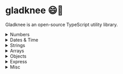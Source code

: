 # gladknee 😄🦵

Gladknee is an open-source TypeScript utility library.

<details>
<summary>Numbers</summary><br>
<details>
<summary>&nbsp;&nbsp;float</summary>

### **float(n: number, decimalPlaces?: number): number**

Returns a number limited to a specific number of decimal places. This is different from the native toFixed() method because it returns a number not a string.
<br><br>
Example:

```
float(4.24398, 3)
// 4.244
```

</details>
<details>
<summary>&nbsp;&nbsp;clampNumber</summary>

### **clampNumber(n: number, min: number: max: number): number**

Enforces a minimum and/or maximum limit on a number and returns the number or the enforced limit
<br><br>
Example:

```
clamp(15, 3, 12)
// 12

clamp(15, 16, 20)
// 16
```

</details>
<details>
<summary>&nbsp;&nbsp;doubleDigit</summary>

### **doubleDigit(n: number): string**

Returns a provided single digit number with a leading zero as a string
<br><br>
Example:

```
doubleDigit(9)
// "09"
```

</details>
<details>
<summary>&nbsp;&nbsp;ordinal</summary>

### **ordinal(n: number): string**

Returns a string of the provided number with the ordinal suffix added
<br><br>
Example:

```
ordinal(4)
// "4th"
```

</details>
<details>
<summary>&nbsp;&nbsp;getRange</summary>

### **getRange(start: number, end: number, step?: number) : number[]**

Returns an array of numbers, starting from the provided start number and ending with provided end number. You can optionally pass in a step number to increment by a number other than 1. You can also increment negatively.
<br><br>
Example:

```
getRange(5, 10)
// [5, 6, 7, 8, 9, 10]

getRange(0, 10, 2)
// [0, 2, 4, 6, 8, 10]

getRange(10, 0, -2)
// [10, 8, 6, 4, 2, 0]
```

</details>
<br>
</details>
<details>
<summary>Dates & Time</summary><br>
<details>
<summary>&nbsp;&nbsp;getAmountOfTimeFromSeconds</summary>

### **getAmountOfTimeFromSeconds(seconds: number): TimeObject**

Returns an object with calculated years, months, weeks, days, hours, minutes and seconds from seconds provided
<br><br>

```
interface TimeObjectTimeOutput {
  years: number
  months: number
  weeks: number
  days: number
  hours: number
  minutes: number
  seconds: number
}
```

<br><br>
Example:

```
getAmountOfTimeFromSeconds(2000000)
//
 {
    years: 0,
    months: 0,
    weeks: 3,
    days: 2,
    hours: 3,
    minutes: 33,
    seconds: 20
  }
```

</details>
<details>
<summary>&nbsp;&nbsp;getSecondsFromAmountOfTime</summary>

### **getSecondsFromAmountOfTime(time: TimeObject): number**

Returns the numbers of seconds from the TimeObject provided
<br><br>

```
interface TimeObject {
  years: number
  months: number
  weeks: number
  days: number
  hours: number
  minutes: number
  seconds: number
}
```

<br><br>
Example:

```
getAmountOfTimeFromSeconds({
    years: 0,
    months: 0,
    weeks: 3,
    days: 2,
    hours: 3,
    minutes: 33,
    seconds: 20
  })

// 2000000
```

</details>
<details>
<summary>&nbsp;&nbsp;timeUntil</summary>

### **timeUntil(date: Date): TimeOutput**

Returns an object with the number of years, months, weeks, days, hours, minutes and seconds until the date provided

</details>
<details>
<summary>&nbsp;&nbsp;getDayName</summary>

### **getDayName(day: number): string | undefined**

Returns the corresponding human readable day name of the integer provided (integer must be 0-6)
<br><br>
Example:

```
getDayName(3)
// "Wednesday"

getDayName(99)
// undefined
```

</details>
<details>
<summary>&nbsp;&nbsp;beginningOfToday</summary>

### **beginningOfToday(): Date**

Returns a Date object with the date of today and time of 00:00:00

</details>
<details>
<summary>&nbsp;&nbsp;endOfToday</summary>

### **endOfToday(): Date**

Returns a Date object with the date of today and time of 23:59:59

</details>
<br>
</details>
<details>
<summary>Strings</summary><br>
<details>
<summary>&nbsp;&nbsp;lowerCaseNoSpaces</summary>

### **lowerCaseNoSpaces(str: string): string**

Returns a string in lowercase form with spaces removed
<br><br>
Example:

```
lowerCaseNoSpaces("Hello World")
// "helloworld"
```

<br>
</details>
<details>
<summary>&nbsp;&nbsp;truncate</summary>

### **truncate(str: string, lengthLimit: number, ending: string ): string**

Returns a string limited to a max length with ... or custom ending
<br><br>
Example:

```
truncate("Hello World!", 4)
// "Hell..."

truncate("Hello World!", 4, "/")
// "Hell/"
```

</details>
<details>
<summary>&nbsp;&nbsp;getRandomString</summary>

### **getRandomString(length: number, includeLetters: boolean, includeNumbers: boolean ): string**

Returns a random string of specified length. Can include letters and/or numbers<br><br>
_Note: includeLetters and includeNumbers both default to true_
<br><br>
Example:

```
getRandomString(10)
// "N3xO1pDs2f"

getRandomString(5, true, false)
// "GjOxa"

getRandomString(5, false, true)
// "39281"
```

</details>
<br>
</details>
<details>
<summary>Arrays</summary><br>
<details>
<summary>&nbsp;&nbsp;isEvery</summary>

### **isEvery<T>(arr: T[], func: (i: T, index?: number) => boolean): boolean**

Returns a boolean that reflects whether or not every item in an array meets a condition
<br><br>
Example:

```
const isEven = (n: number) => n % 2 === 0

isEvery([2,4,6,8],(n) => isEven(n))
// true

isEvery([2,4,7,8],(n) => isEven(n))
// false
```

</details>
<details>
<summary>&nbsp;&nbsp;isAny</summary>

### **isAny<T>(arr: T[], func: (i: T, index?: number) => boolean): boolean**

Returns a boolean that reflects whether or not any item in an array meets a condition
<br><br>
Example:

```
const isEven = (n: number) => n % 2 === 0

isAny([3,5,7,9],(n) => isEven(n))
// false

isAny([2,5,7,9],(n) => isEven(n))
// true
```

</details>
<details>
<summary>&nbsp;&nbsp;shuffle</summary>

### **shuffle(arr: T[]): T[]**

Returns the provided array with the items randomly ordered.
<br><br>
Example:

```
shuffle([1, 2, 3, 4, 5])
// [3, 5, 1, 4, 2]
```

</details>
<details>
<summary>&nbsp;&nbsp;chunkArray</summary>

### **chunkArray(arr: any[], n: number): any[][]**

Divides the provided array into smaller arrays of a provided size. Returns an array of these smaller arrays.
<br><br>
Example:

```
chunkArray([1, 2, 3, 4, 5, 6, 7, 8, 9, 10], 2)
// [[1, 2], [3, 4], [5, 6], [7, 8], [9, 10]]
```

</details>
<details>
<summary>&nbsp;&nbsp;clampArray</summary>

### **clampArray(arr: any[], min: number | null, max: number | null, fill?: any): any[]**

Returns the provided array with a minimum and/or maximum length limit enforced. If the minimum length is enforced, items with the value of the fill provided will be added.
<br><br>
Example:

```
clampArray([1, 2, 3, 4, 5], 3)
// [1, 2, 3]

clampArray([1, 2, 3], null, 5, "x")
// [1, 2, 3, "x", "x"]
```

</details>
<details>
<summary>&nbsp;&nbsp;getUnique</summary>

### **getUniqueItems<T>(arrs: T[][]): T[]**

Returns an array of items that only appear once across all items of the provided arrays.
<br><br>
Example:

```
getUnique([1, 2, 3],[3, 4, 5])
// [1, 2, 4, 5]
```

</details>
<details>
<summary>&nbsp;&nbsp;getCommon</summary>

### **getCommonItems<T>(arrs: T[][]): T[]**

Returns an array of items that appear at least twice across all items of the provided arrays.
<br><br>
Example:

```
getCommon([1, 2, 3, 4], [3, 4, 5])
// [3, 4]
```

</details>
<details>
<summary>&nbsp;&nbsp;areArraysEqual</summary>

### **areArraysEqual<T>(arrray1: T[], array2: T[], orderMatters: boolean): boolean**

Returns a boolean of whether or not the two arrays have the same items. orderMatters is true by default.
<br><br>
Example:

```
areArraysEqual([1, 2, 3], [1, 2, 3])
// true

areArraysEqual([3, 2, 1], [1, 2, 3])
// false

areArraysEqual([3, 2, 1], [1, 2, 3], false)
// true
```

</details>
<details>
<summary>&nbsp;&nbsp;getNthFromEnd</summary>

### **nthFromEnd<T>(arr: T[], n: number): T**

Returns the item in the array N spots from the last item.
<br><br>
Example:

```
nthFromEnd([1, 2, 3, 4], 1)
// 3
```

</details>
<details>
<summary>&nbsp;&nbsp;bubbleSort</summary>

### **bubbleSort(arr: T[]): T[]**

Returns the provided array sorted (ascending) via bubble sort.

</details>
<details>
<summary>&nbsp;&nbsp;selectionSort</summary>

### **selectionSort(arr: T[]): T[]**

Returns the provided array sorted (ascending) via selection sort.

</details>
<details>
<summary>&nbsp;&nbsp;insertSort</summary>

### **insertSort(arr: T[]): T[]**

Returns the provided array sorted (ascending) via insert sort.

</details>
<details>
<summary>&nbsp;&nbsp;removeDuplicates</summary>

### **removeDuplicates(arr: T[]): T[]**

Returns the provided array with duplicates removed.
<br><br>
Example:

```
removeDuplicates([1, 2, 1, 1, 2, 5])
// [1, 2, 5]
```

</details>
<details>
<summary>&nbsp;&nbsp;sum</summary>

### **sum(arr: number[]): number**

Returns the sum of an array of numbers.
<br><br>
Example:

```
sum([1, 2, 3, 4, 5])
// 15
```

</details>
<details>
<summary>&nbsp;&nbsp;getRollingSum</summary>

### **getRollingSum(arr: number[]): number[]**

Returns an array of the rolling sum of an array.
<br><br>
Example:

```
getRollingSum([1,3,5])
// [1, 4, 9]
```

</details>
<br>
</details>
<details>
<summary>Objects</summary><br>
<details>
<summary>&nbsp;&nbsp;sumOfKeyValues</summary>

### **sumOfKeyValues<T extends object, U extends keyof T>(arr: (T & { [K in U]: number })[],key: U): number**

Returns the sum of the values of a specific shared key in an array of objects.
<br><br>
Example:

```
const arr = [{ a: 1 }, {a: 2}, {a: 3}]
sumOfKeyValues(arr, "a")
// 6
```

</details>
<details>
<summary>&nbsp;&nbsp;sortByKeyValue</summary>

### **sortObjectsByKeyValue<T extends object, U extends keyof T>(arr: T[], key: U)**

Sort an array of objects by a specific shared key's value.
<br><br>
Example:

```
const arr = [{ a: 3 }, {a: 1}, {a: 5}]
sortObjectsByKeyValue(arr, "a")
// [{a: 1}, { a: 3 }, {a: 5}]
```

</details>
<details>
<summary>&nbsp;&nbsp;getKeyValueCounts</summary>

### **getKeyValueCounts<T extends object, U extends keyof T>(arr: T[], key: U, isCaseSensitive?: boolean)**

Returns an object with counts of specifics value of a specific shared key in an array of objects.
<br><br>
Example:

```
const arr = [{ suit: "Clubs" }, {suit: "Hearts"}, {suit: "Clubs"}]
getKeyValueCounts(arr, "suit")
// { "Clubs": 2, "Hearts": 1}
```

</details>
<details>
<summary>&nbsp;&nbsp;groupObjectsByKeyValue</summary>

### **groupObjectsByKeyValue<T extends object, U extends keyof T>(arr: T[], key: U)**

Returns an object with arrays of objects that share a specific value of a specific shared key in an array of objects.
<br><br>
Example:

```
const arr = [{ suit: "Clubs", value: 2 }, {suit: "Hearts", value: 5}, {suit: "Clubs", value: 10}]
groupObjectsByKeyValue(arr, "suit")
// {
    "Clubs": [{ suit: "Clubs" value: 2}, { suit: "Clubs", value: 10 }],
    "Hearts": [{ suit: "Hearts", value: 5 }]}
```

</details>
<br>
</details>
<details>
<summary>Express</summary><br>
<details>
<summary>&nbsp;&nbsp;createExpressRoutes</summary>

### **creatExpressRoutes(handlers: Handlers): Route**

Returns an Express Router object with GET, POST, PUTS and DELETE routes defined.
<br><br>

```

type Handler = (req: Request, res: Response) => void

type Handlers = {
  index?: Handler
  show?: Handler
  create?: Handler
  update?: Handler
  deleteFn?: Handler
  extendRouter?: (router: Router) => void
}
```

</details>
</details>
<details>
<summary>Misc</summary><br>
<details>
<summary>&nbsp;&nbsp;addTimeoutToPromise</summary>

### **addTimeoutToPromise(asyncFunction: () => Promise<unknown>, timeout: number): Promise<unkown>**

Returns a promise that rejects if the original promise takes longer to resolve than a given amount of time. (ms)
<br><br>
Note: The promise rejects with the string "TIMED_OUT"
<br>

</details>
<details>
<summary>&nbsp;&nbsp;pauseAsync</summary>

### **pauseAsync(milliseconds: number): Promise<void>**

Returns a promise that resolves after a given amount of time (ms)
<br>

</details>
<details>
<summary>&nbsp;&nbsp;pauseSync</summary>

### **pauseSync(milliseconds: number)**

Delays future code from executing until the provided milliseconds have passed.
<br>

</details>
<details>
<summary>&nbsp;&nbsp;pipe</summary>

### pipe<T>(...funcs: [firstFunc: GenericFunction<T>,secondFunc: GenericFunction<T>,...otherFuncs: GenericFunction<T>[]]): Function

Returns a function that calls multiple given functions in a specific order.
<br><br>
Example:

```
const double = (n: number) => n * 2
const triple = (n: number) => n * 3
const doubleThenTriple = pipe(double,triple)
doubleThenTriple(6)

// 36
```

</details>
<details>
<summary>&nbsp;&nbsp;debounce</summary>

### **debounce(func: Function, ms: number, immediate: boolean): Function**

Returns a debounced version of the function passed. Acccepts custom delay and immediate boolean for leading/trailing.
<br>

</details>
<details>
<summary>&nbsp;&nbsp;saveTextToFileInBrowser</summary>

### **saveTextToFileInBrowser(content: string, filename: string)**

Prompts a user in their browser to save provided text to a file on their machine.
<br>

</details>
<details>
<summary>&nbsp;&nbsp;setCookie</summary>

### **setCookie(cookieName: string, cookieValue: string, expirationInDays: number)**

Sets the vaue of a specific cookie.
<br>

</details>
<details>
<summary>&nbsp;&nbsp;getCookie</summary>

### **getCookie(cookieName: string)**

Returns the value of a specific cookie.
<br>

</details>
<details>
<summary>&nbsp;&nbsp;createQueue</summary>

### **createQueue(functionToExecute: Function): QueueObject**

Returns a **QueueObject** which includes a queue, enqueue function, and two execute methods.
<br>
<br>
`executeOne()` will call the function on the first item in the queue and then remove that item from the queue.
<br><br>
`executeAll()` will call the function every item in the queue and remove each item after execution.
<br><br>
`breakOut()` halts the `executeAll()` function.
<br><br>
Example:

```
type QueueObject = {
  queue: unknown[]
  enqueue: Function
  executeOne: Function
  executeAll: Function
  breakOut: Function
}
```

```
const log = (n: any) => { console.log(n) }
const { queue, enqueue, executeOne, executeAll} = createQueue(log)

enqueue(1)
enqueue(2)
enqueue(3)
enqueue(4)

executeOne()

// 1

executeAll()

// 2
// 3
// 4
```

</details>
<details>
<summary>&nbsp;&nbsp;createAsyncQueue</summary>

### **createAsyncQueue(functionToExecute: Function): AsyncQueueObject**

Returns a **AsyncQueueObject** which includes a queue, enqueue function, and two execute methods.
<br>
<br>
`executeOne()` will call the async function on the first item in the queue and then remove that item from the queue.
<br><br>
`executeAll()` will call the async function on every item in the queue and remove each item after execution. The previous function's returned promise must resolve before the next iteration is invoked. If you wish to continue iterating even if a promise rejects, pass a true boolean into the function.
<br><br>
`breakOut()` halts the `executeAll()` function.
<br><br>
Example:

```
type QueueObject = {
  queue: unknown[]
  enqueue: Function
  executeOne: Function
  executeAll: (ignoreErrors = false) => unknown
  breakOut: Function
}
```

```
const log = async (n: any) => {
  return new Promise((resolve) => {
    setTimeout(() => {
      console.log(n)
      resolve(n)
    },2000)
  })

const { queue, enqueue, executeOne, executeAll} = createQueue(log)

enqueue(1)
enqueue(2)
enqueue(3)
enqueue(4)

await executeOne()

// 1

await executeAll()

// 2
// 3
// 4
```

</details>
</details>
